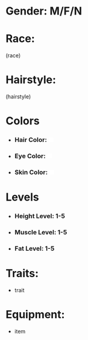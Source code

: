 # Gender: M/F/N
# Race:
(race)
# Hairstyle:
(hairstyle)

# Colors
- ### Hair Color: <span style="color: #FFFFFF;">■</span>
- ### Eye Color: <span style="color: #FFFFFF;">■</span>
- ### Skin Color: <span style="color: #FFFFFF;">■</span>
# Levels
- ### Height Level: 1-5
- ### Muscle Level: 1-5
- ### Fat Level: 1-5
# Traits:
- trait
# Equipment:
- item